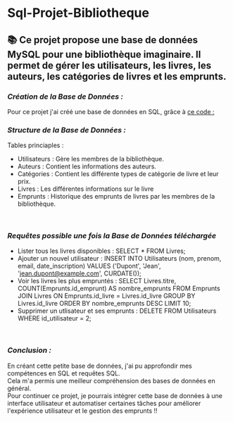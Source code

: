 # Sql-Projet-Bibliotheque
##  📚 Ce projet propose une base de données MySQL pour une bibliothèque imaginaire. Il permet de gérer les utilisateurs, les livres, les auteurs, les catégories de livres et les emprunts.

### *Création de la Base de Données :*
Pour ce projet j'ai créé une base de données en SQL, grâce à [ce code :](bibliotheque.sql)
  

### *Structure de la Base de Données :*
Tables princiaples :  
- Utilisateurs : Gère les membres de la bibliothèque.    
- Auteurs : Contient les informations des auteurs.  
- Catégories : Contient les différente types de catégorie de livre et leur prix.  
- Livres : Les différentes informations sur le livre
- Emprunts : Historique des emprunts de livres par les membres de la bibliothèque.
  
<br>

### *Requêtes possible une fois la Base de Données téléchargée*
- Lister tous les livres disponibles : SELECT * FROM Livres;
- Ajouter un nouvel utilisateur : INSERT INTO Utilisateurs (nom, prenom, email, date_inscription) VALUES ('Dupont', 'Jean', 'jean.dupont@example.com', CURDATE());
- Voir les livres les plus empruntés : SELECT Livres.titre, COUNT(Emprunts.id_emprunt) AS nombre_emprunts FROM Emprunts JOIN Livres ON Emprunts.id_livre = Livres.id_livre GROUP BY Livres.id_livre ORDER BY nombre_emprunts DESC LIMIT 10;
- Supprimer un utlisateur et ses emprunts : DELETE FROM Utilisateurs WHERE id_utilisateur = 2;

<br>

### *Conclusion :*  
En créant cette petite base de données, j'ai pu approfondir mes compétences en SQL et requêtes SQL.   
Cela m'a permis une meilleur compréhension des bases de données en général.   
Pour continuer ce projet, je pourrais intégrer cette base de données à une interface utilisateur et automatiser certaines tâches pour améliorer l'expérience utilisateur et le gestion des emprunts !!
